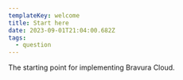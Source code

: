```yaml
---
templateKey: welcome
title: Start here
date: 2023-09-01T21:04:00.682Z
tags:
  - question
---
```


The starting point for implementing Bravura Cloud.

